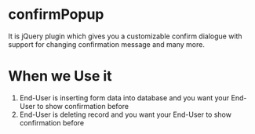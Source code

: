 # confirmPopup
It is jQuery plugin which gives you a customizable confirm dialogue with support for changing confirmation message and many more.

# When we Use it
1) End-User is inserting form data into database and you want your End-User to show confirmation before
2) End-User is deleting record and you want your End-User to show confirmation before

